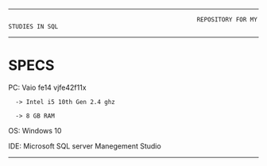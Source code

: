 -------------------------------------------------------------------------------------------------------------------------------------------------------------------------

                                                         REPOSITORY FOR MY STUDIES IN SQL 
                                                
-------------------------------------------------------------------------------------------------------------------------------------------------------------------------

# SPECS

 PC: Vaio fe14 vjfe42f11x
 
      -> Intel i5 10th Gen 2.4 ghz
   
      -> 8 GB RAM
 
 OS: Windows 10
 
 IDE: Microsoft SQL server Manegement Studio

-------------------------------------------------------------------------------------------------------------------------------------------------------------------------

